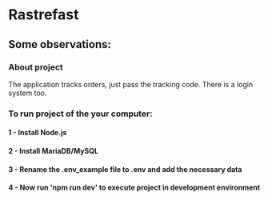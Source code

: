 # Rastrefast 

## Some observations: 

### About project

The application tracks orders, just pass the tracking code. There is a login system too.

### To run project of the your computer: 

#### 1 - Install Node.js
#### 2 - Install MariaDB/MySQL
#### 3 - Rename the .env_example file to .env and add the necessary data
#### 4 - Now run 'npm run dev' to execute project in development environment

